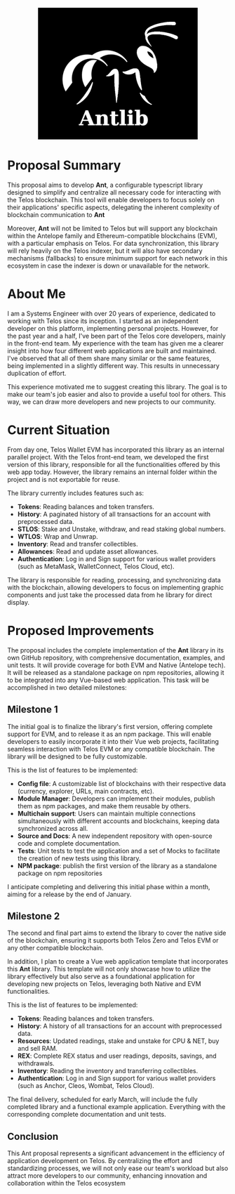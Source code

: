<p align="center">
  <img src="https://raw.githubusercontent.com/vapaee/working-proposal-2024--ant-lib/main/img/ant-logo-centcase-small.png" alt="Texto alternativo">
</p>


# Proposal Summary

This proposal aims to develop **Ant**, a configurable typescript library designed to simplify and centralize all necessary code for interacting with the Telos blockchain. This tool will enable developers to focus solely on their applications' specific aspects, delegating the inherent complexity of blockchain communication to **Ant**

Moreover, **Ant** will not be limited to Telos but will support any blockchain within the Antelope family and Ethereum-compatible blockchains (EVM), with a particular emphasis on Telos. For data synchronization, this library will rely heavily on the Telos indexer, but it will also have secondary mechanisms (fallbacks) to ensure minimum support for each network in this ecosystem in case the indexer is down or unavailable for the network.

# About Me

I am a Systems Engineer with over 20 years of experience, dedicated to working with Telos since its inception. I started as an independent developer on this platform, implementing personal projects. However, for the past year and a half, I've been part of the Telos core developers, mainly in the front-end team. My experience with the team has given me a clearer insight into how four different web applications are built and maintained. I've observed that all of them share many similar or the same features, being implemented in a slightly different way. This results in unnecessary duplication of effort.

This experience motivated me to suggest creating this library. The goal is to make our team's job easier and also to provide a useful tool for others. This way, we can draw more developers and new projects to our community.

# Current Situation

From day one, Telos Wallet EVM has incorporated this library as an internal parallel project. With the Telos front-end team, we developed the first version of this library, responsible for all the functionalities offered by this web app today. However, the library remains an internal folder within the project and is not exportable for reuse.

The library currently includes features such as:
- **Tokens**: Reading balances and token transfers.
- **History**: A paginated history of all transactions for an account with preprocessed data.
- **STLOS**: Stake and Unstake, withdraw, and read staking global numbers.
- **WTLOS**: Wrap and Unwrap.
- **Inventory**: Read and transfer collectibles.
- **Allowances**: Read and update asset allowances.
- **Authentication**: Log in and Sign support for various wallet providers (such as MetaMask, WalletConnect, Telos Cloud, etc).

The library is responsible for reading, processing, and synchronizing data with the blockchain, allowing developers to focus on implementing graphic components and just take the processed data from he library for direct display.

# Proposed Improvements

The proposal includes the complete implementation of the **Ant** library in its own GitHub repository, with comprehensive documentation, examples, and unit tests. It will provide coverage for both EVM and Native (Antelope tech). It will be released as a standalone package on npm repositories, allowing it to be integrated into any Vue-based web application. This task will be accomplished in two detailed milestones:

## Milestone 1

The initial goal is to finalize the library's first version, offering complete support for EVM, and to release it as an npm package. This will enable developers to easily incorporate it into their Vue web projects, facilitating seamless interaction with Telos EVM or any compatible blockchain. The library will be designed to be fully customizable.

This is the list of features to be implemented:
- **Config file**: A customizable list of blockchains with their respective data (currency, explorer, URLs, main contracts, etc).
- **Module Manager**: Developers can implement their modules, publish them as npm packages, and make them reusable by others.
- **Multichain support**: Users can maintain multiple connections simultaneously with different accounts and blockchains, keeping data synchronized across all.
- **Source and Docs**: A new independent repository with open-source code and complete documentation.
- **Tests**: Unit tests to test the application and a set of Mocks to facilitate the creation of new tests using this library.
- **NPM package**: publish the first version of the library as a standalone package on npm repositories

I anticipate completing and delivering this initial phase within a month, aiming for a release by the end of January.

## Milestone 2

The second and final part aims to extend the library to cover the native side of the blockchain, ensuring it supports both Telos Zero and Telos EVM or any other compatible blockchain.

In addition, I plan to create a Vue web application template that incorporates this **Ant** library. This template will not only showcase how to utilize the library effectively but also serve as a foundational application for developing new projects on Telos, leveraging both Native and EVM functionalities.


This is the list of features to be implemented:
- **Tokens**: Reading balances and token transfers.
- **History**: A history of all transactions for an account with preprocessed data.
- **Resources**: Updated readings, stake and unstake for CPU & NET, buy and sell RAM.
- **REX**: Complete REX status and user readings, deposits, savings, and withdrawals.
- **Inventory**: Reading the inventory and transferring collectibles.
- **Authentication**: Log in and Sign support for various wallet providers (such as Anchor, Cleos, Wombat, Telos Cloud).

The final delivery, scheduled for early March, will include the fully completed library and a functional example application. Everything with the corresponding complete documentation and unit tests.

## Conclusion

This Ant proposal represents a significant advancement in the efficiency of application development on Telos. By centralizing the effort and standardizing processes, we will not only ease our team's workload but also attract more developers to our community, enhancing innovation and collaboration within the Telos ecosystem
